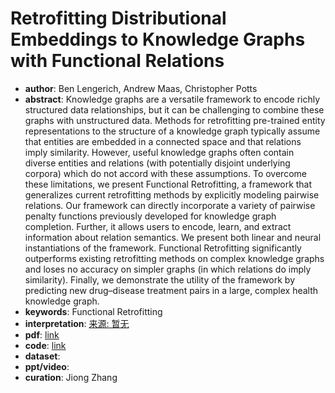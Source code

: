 # Retrofitting Distributional Embeddings to Knowledge Graphs with Functional Relations
* **author**: Ben Lengerich, Andrew Maas, Christopher Potts
* **abstract**: Knowledge graphs are a versatile framework to encode richly structured data relationships, but it can be challenging to combine these graphs with unstructured data. Methods for retrofitting pre-trained entity representations to the structure of a knowledge graph typically assume that entities are embedded in a connected space and that relations imply similarity. However, useful knowledge graphs often contain diverse entities and relations (with potentially disjoint underlying corpora) which do not accord with these assumptions. To overcome these limitations, we present Functional Retrofitting, a framework that generalizes current retrofitting methods by explicitly modeling pairwise relations. Our framework can directly incorporate a variety of pairwise penalty functions previously developed for knowledge graph completion. Further, it allows users to encode, learn, and extract information about relation semantics. We present both linear and neural instantiations of the framework. Functional Retrofitting significantly outperforms existing retrofitting methods on complex knowledge graphs and loses no accuracy on simpler graphs (in which relations do imply similarity). Finally, we demonstrate the utility of the framework by predicting new drug–disease treatment pairs in a large, complex health knowledge graph.
* **keywords**: Functional Retrofitting
* **interpretation**: [来源: 暂无]()
* **pdf**: [link](https://www.aclweb.org/anthology/C18-1205.pdf)
* **code**: [link](https://github.com/roaminsight/roamresearch.)
* **dataset**:
* **ppt/video**:
* **curation**: Jiong Zhang 